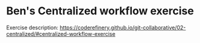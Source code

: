 
# Ben's Centralized workflow exercise

Exercise description: https://coderefinery.github.io/git-collaborative/02-centralized/#centralized-workflow-exercise
